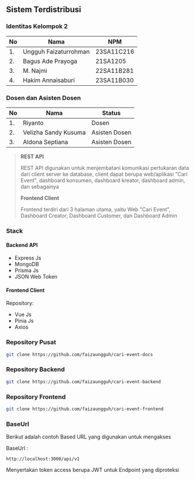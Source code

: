 ## Sistem Terdistribusi

### Identitas Kelompok 2

| No  | Nama                  | NPM        |
| --- | --------------------- | ---------- |
| 1.  | Ungguh Faizaturrohman | 23SA11C216 |
| 2.  | Bagus Ade Prayoga     | 21SA1205   |
| 3.  | M. Najmi              | 22SA11B281 |
| 4.  | Hakim Annaisaburi     | 23SA11B030 |

### Dosen dan Asisten Dosen

| No  | Nama                 | Status        |
| --- | -------------------- | ------------- |
| 1.  | Riyanto              | Dosen         |
| 2.  | Velizha Sandy Kusuma | Asisten Dosen |
| 3.  | Aldona Septiana      | Asisten Dosen |

> **REST API**
>
> REST API digunakan untuk menjembatani komunikasi pertukaran data dari client server ke database, client dapat berupa web/aplikasi "Cari Event", dashboard konsumen, dashboard kreator, dashboard admin, dan sebagainya
>
> **Frontend Client**
>
> Frontend terdiri dari 3 halaman utama, yaitu Web "Cari Event", Dashboard Creator, Dashboard Customer, dan Dashboard Admin

### Stack

#### Backend API

- Express Js
- MongoDB
- Prisma Js
- JSON Web Token

#### Frontend Client

Repository:

- Vue Js
- Pinia Js
- Axios

### Repository Pusat

```bash
git clone https://github.com/faizaungguh/cari-event-docs
```

### Repository Backend

```bash
git clone https://github.com/faizaungguh/cari-event-backend
```

### Repository Frontend

```bash
git clone https://github.com/faizaungguh/cari-event-frontend
```

### BaseUrl

Berikut adalah contoh Based URL yang digunakan untuk mengakses

BaseUrl :

```url
http://localhost:3000/api/v1
```

Menyertakan token access berupa JWT untuk Endpoint yang diproteksi
